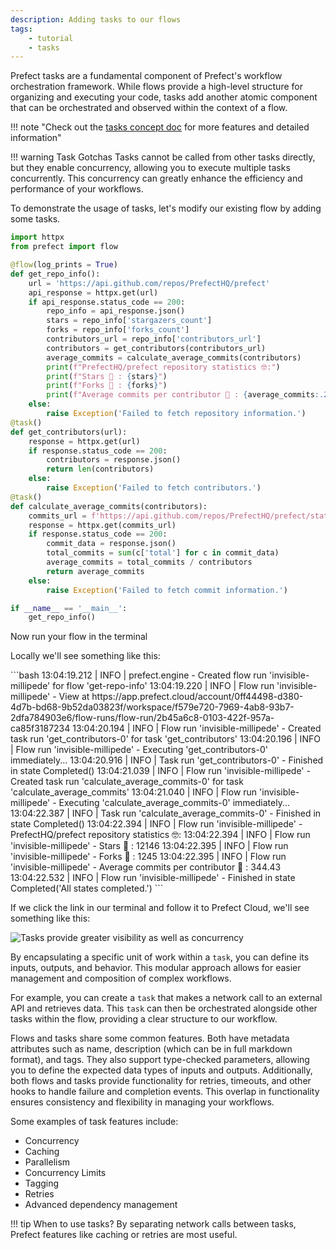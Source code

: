 ```yaml
---
description: Adding tasks to our flows
tags:
    - tutorial
    - tasks
---
```


Prefect tasks are a fundamental component of Prefect's workflow orchestration framework. While flows provide a high-level structure for organizing and executing your code, tasks add another atomic component that can be orchestrated and observed within the context of a flow. 

!!! note "Check out the [tasks concept doc](/docs/concepts/tasks.md) for more features and detailed information"

!!! warning Task Gotchas 
    Tasks cannot be called from other tasks directly, but they enable concurrency, allowing you to execute multiple tasks concurrently. This concurrency can greatly enhance the efficiency and performance of your workflows.

To demonstrate the usage of tasks, let's modify our existing flow by adding some tasks. 

```python
import httpx
from prefect import flow

@flow(log_prints = True)
def get_repo_info():
    url = 'https://api.github.com/repos/PrefectHQ/prefect'
    api_response = httpx.get(url)
    if api_response.status_code == 200:
        repo_info = api_response.json()
        stars = repo_info['stargazers_count']
        forks = repo_info['forks_count']
        contributors_url = repo_info['contributors_url']
        contributors = get_contributors(contributors_url)
        average_commits = calculate_average_commits(contributors)
        print(f"PrefectHQ/prefect repository statistics 🤓:")
        print(f"Stars 🌠 : {stars}")
        print(f"Forks 🍴 : {forks}")
        print(f"Average commits per contributor 💌 : {average_commits:.2f}")
    else:
        raise Exception('Failed to fetch repository information.')
@task()
def get_contributors(url):
    response = httpx.get(url)
    if response.status_code == 200:
        contributors = response.json()
        return len(contributors)
    else:
        raise Exception('Failed to fetch contributors.')
@task()
def calculate_average_commits(contributors):
    commits_url = f'https://api.github.com/repos/PrefectHQ/prefect/stats/contributors'
    response = httpx.get(commits_url)
    if response.status_code == 200:
        commit_data = response.json()
        total_commits = sum(c['total'] for c in commit_data)
        average_commits = total_commits / contributors
        return average_commits
    else:
        raise Exception('Failed to fetch commit information.')

if __name__ == '__main__':
    get_repo_info()
```

Now run your flow in the terminal

Locally we'll see something like this: 
<div class="terminal">
```bash
13:04:19.212 | INFO    | prefect.engine - Created flow run 'invisible-millipede' for flow 'get-repo-info'
13:04:19.220 | INFO    | Flow run 'invisible-millipede' - View at https://app.prefect.cloud/account/0ff44498-d380-4d7b-bd68-9b52da03823f/workspace/f579e720-7969-4ab8-93b7-2dfa784903e6/flow-runs/flow-run/2b45a6c8-0103-422f-957a-ca85f3187234
13:04:20.194 | INFO    | Flow run 'invisible-millipede' - Created task run 'get_contributors-0' for task 'get_contributors'
13:04:20.196 | INFO    | Flow run 'invisible-millipede' - Executing 'get_contributors-0' immediately...
13:04:20.916 | INFO    | Task run 'get_contributors-0' - Finished in state Completed()
13:04:21.039 | INFO    | Flow run 'invisible-millipede' - Created task run 'calculate_average_commits-0' for task 'calculate_average_commits'
13:04:21.040 | INFO    | Flow run 'invisible-millipede' - Executing 'calculate_average_commits-0' immediately...
13:04:22.387 | INFO    | Task run 'calculate_average_commits-0' - Finished in state Completed()
13:04:22.394 | INFO    | Flow run 'invisible-millipede' - PrefectHQ/prefect repository statistics 🤓:
13:04:22.394 | INFO    | Flow run 'invisible-millipede' - Stars 🌠 : 12146
13:04:22.395 | INFO    | Flow run 'invisible-millipede' - Forks 🍴 : 1245
13:04:22.395 | INFO    | Flow run 'invisible-millipede' - Average commits per contributor 💌 : 344.43
13:04:22.532 | INFO    | Flow run 'invisible-millipede' - Finished in state Completed('All states completed.')
```
</div>

If we click the link in our terminal and follow it to Prefect Cloud, we'll see something like this:

![Tasks provide greater visibility as well as concurrency](/img/tutorial/cloud-flow-run.png)

By encapsulating a specific unit of work within a `task`, you can define its inputs, outputs, and behavior. This modular approach allows for easier management and composition of complex workflows.

For example, you can create a `task` that makes a network call to an external API and retrieves data. This `task` can then be orchestrated alongside other tasks within the flow, providing a clear structure to our workflow.

Flows and tasks share some common features. Both have metadata attributes such as name, description (which can be in full markdown format), and tags. They also support type-checked parameters, allowing you to define the expected data types of inputs and outputs. Additionally, both flows and tasks provide functionality for retries, timeouts, and other hooks to handle failure and completion events. This overlap in functionality ensures consistency and flexibility in managing your workflows.

Some examples of task features include:

- Concurrency
- Caching
- Parallelism
- Concurrency Limits
- Tagging
- Retries
- Advanced dependency management

!!! tip When to use tasks?
    By separating network calls between tasks, Prefect features like caching or retries are most useful.